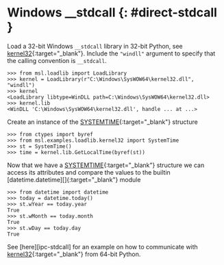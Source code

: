# Windows __stdcall {: #direct-stdcall }

Load a 32-bit Windows `__stdcall` library in 32-bit Python, see [kernel32]{:target="_blank"}. Include the `"windll"` argument to specify that the calling convention is `__stdcall`.

<!-- invisible-code-block: pycon
>>> SKIP_IF_NOT_WINDOWS() or SKIP_IF_64BIT()

-->

```pycon
>>> from msl.loadlib import LoadLibrary
>>> kernel = LoadLibrary(r"C:\Windows\SysWOW64\kernel32.dll", "windll")
>>> kernel
<LoadLibrary libtype=WinDLL path=C:\Windows\SysWOW64\kernel32.dll>
>>> kernel.lib
<WinDLL 'C:\Windows\SysWOW64\kernel32.dll', handle ... at ...>

```

Create an instance of the [SYSTEMTIME]{:target="_blank"} structure

```pycon
>>> from ctypes import byref
>>> from msl.examples.loadlib.kernel32 import SystemTime
>>> st = SystemTime()
>>> time = kernel.lib.GetLocalTime(byref(st))

```

Now that we have a [SYSTEMTIME]{:target="_blank"} structure we can access its attributes and compare the values to the builtin [datetime.datetime][]{:target="_blank"} module

```pycon
>>> from datetime import datetime
>>> today = datetime.today()
>>> st.wYear == today.year
True
>>> st.wMonth == today.month
True
>>> st.wDay == today.day
True

```

See [here][ipc-stdcall] for an example on how to communicate with [kernel32]{:target="_blank"} from 64-bit Python.

[kernel32]: https://www.geoffchappell.com/studies/windows/win32/kernel32/api/
[SYSTEMTIME]: https://docs.microsoft.com/en-us/windows/win32/api/minwinbase/ns-minwinbase-systemtime
